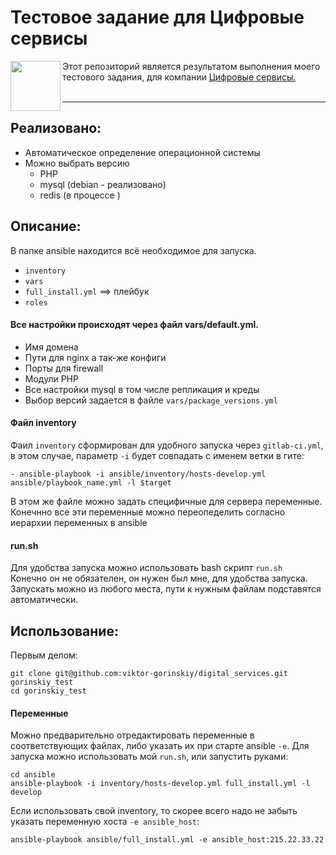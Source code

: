 
# Тестовое задание для Цифровые сервисы




<img align="left" width="80" height="80" src="https://hhcdn.ru/employer-logo/3940524.jpeg">

Этот репозиторий является результатом выполнения моего тестового задания, для компании <a href="https://myservices.digital/">Цифровые сервисы.</a>  
<br>

---

## Реализовано:
* Автоматическое определение операционной системы
* Можно выбрать версию
  * PHP
  * mysql (debian - реализовано)
  * redis (в процессе )


## Описание:
В папке ansible находится всё необходимое для запуска.
* ```inventory``` 
* ```vars```
* ```full_install.yml``` ==> плейбук
* ```roles```

#### Все настройки происходят через файл vars/default.yml.
  * Имя домена
  * Пути для nginx а так-же конфиги
  * Порты для firewall
  * Модули PHP
  * Все настройки mysql в том числе репликация и креды
* Выбор версий задается в файле ```vars/package_versions.yml```

#### Фaйл inventory
Фаил ```inventory``` сформирован для удобного запуска через ```gitlab-ci.yml```, в этом случае, параметр ```-i``` будет совпадать с именем ветки в гите:
```
- ansible-playbook -i ansible/inventory/hosts-develop.yml ansible/playbook_name.yml -l $target
```
В этом же файле можно задать специфичные для сервера переменные.  
Конечнно все эти переменные можно переопеделить согласно иерархии переменных в ansible

#### run.sh
Для удобства запуска можно использовать bash скрипт ```run.sh```  
Конечно он не обязателен, он нужен был мне, для удобства запуска.  
Запускать можно из любого места, пути к нужным файлам подставятся автоматически.


## Использование:
Первым делом:
```
git clone git@github.com:viktor-gorinskiy/digital_services.git gorinskiy_test
cd gorinskiy_test
```
#### Переменные
Можно предварительно отредактировать переменные в соответствующих файлах,  либо указать их при старте ansible ```-e```.
Для запуска можно использовать мой ```run.sh```, или запустить руками:
```
cd ansible
ansible-playbook -i inventory/hosts-develop.yml full_install.yml -l develop
```
Если использовать свой inventory, то скорее всего надо не забыть указать переменную хоста ```-e ansible_host```:
```
ansible-playbook ansible/full_install.yml -e ansible_host:215.22.33.22

```
